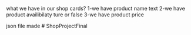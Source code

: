 what we have in our shop cards?
1-we have product name text
2-we have product availibilaty ture or false
3-we have product price

json file made
#   S h o p P r o j e c t F i n a l  
 